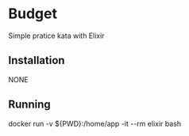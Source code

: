 # Budget

 Simple pratice kata with Elixir


## Installation

  NONE

## Running
docker run -v ${PWD}:/home/app  -it --rm elixir bash
